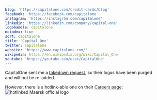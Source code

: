 ```yaml
---
blog: 'https://capitalone.com/credit-cards/blog'
facebook: 'https://facebook.com/capitalone'
instagram: 'https://instagram.com/capitalone'
linkedin: 'https://linkedin.com/company/capital-one'
logohandle: capitalone
noindex: true
sort: capitalone
title: 'Capital One'
twitter: capitalone
website: 'https://www.capitalone.com/'
wikipedia: https://en.wikipedia.org/wiki/Capital_One
youtube: 'https://youtube.com/user/CapitalOne'
---
```


CapitalOne sent me a <a href="2022-10-20_capitalone_takedown.pdf">takedown request</a>, so their logos have been purged and will not be re-added.

However, there is a hotlink-able one on their [Careers page](https://www.capitalonecareers.com/):
![hotlinked Maersk official logo](https://tbcdn.talentbrew.com/company/1732/v3_1/img/logo-capital-one.svg)
